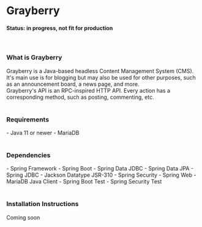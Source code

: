 # Grayberry
<h4>Status: in progress, not fit for production</h4>
<br>
<h3>What is Grayberry</h3>
Grayberry is a Java-based headless Content Management System (CMS). It's main use is for blogging but may also be used for other purposes, such as an announcement board, a news page, and more.
<br>
Grayberry's API is an RPC-inspired HTTP API. Every action has a corresponding method, such as posting, commenting, etc.
<br>
<br>
<h3>Requirements</h3>
- Java 11 or newer
- MariaDB
<br>
<br>
<h3>Dependencies</h3>
- Spring Framework
- Spring Boot
- Spring Data JDBC
- Spring Data JPA
- Spring JDBC
- Jackson Datatype JSR-310
- Spring Security
- Spring Web
- MariaDB Java Client
- Spring Boot Test
- Spring Security Test
<br>
<br>
<h3>Installation Instructions</h3>
Coming soon
